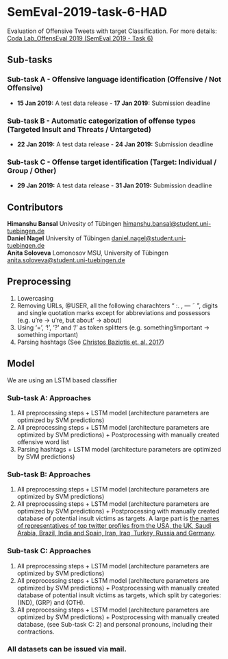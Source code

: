 # SemEval-2019-task-6-HAD
Evaluation of Offensive Tweets with target Classification. For more details: [Coda Lab_OffensEval 2019 (SemEval 2019 - Task 6)](https://competitions.codalab.org/competitions/20011)

## Sub-tasks

### Sub-task A - Offensive language identification (Offensive / Not Offensive) <br/>
 - **15 Jan 2019:** A test data release - **17 Jan 2019:** Submission deadline <br/>
### Sub-task B - Automatic categorization of offense types (Targeted Insult and Threats / Untargeted) <br/> 
- **22 Jan 2019:** A test data release - **24 Jan 2019:** Submission deadline <br/>
### Sub-task C - Offense target identification (Target: Individual / Group / Other)<br/>
 - **29 Jan 2019:** A test data release - **31 Jan 2019:** Submission deadline  <br/>

## Contributors 
**Himanshu Bansal** Univesity of Tübingen himanshu.bansal@student.uni-tuebingen.de <br/>
**Daniel Nagel** University of Tübingen daniel.nagel@student.uni-tuebingen.de <br/>
**Anita Soloveva**  Lomonosov MSU, University of Tübingen anita.soloveva@student.uni-tuebingen.de <br/>

## Preprocessing
1. Lowercasing <br/>
2. Removing URLs, @USER, all the following charachters  “ :. , — ˜ ”, digits and single quotation marks except for abbreviations and possessors (e.g. u’re → u’re, but about’ → about) <br/>
3. Using ‘=’, ‘!’, ‘?’ and ‘/’ as token splitters  (e.g. something!important → something important) <br/>
4. Parsing hashtags (See [Christos Baziotis et. al. 2017](https://github.com/cbaziotis/ekphrasis))<br/>

## Model
We are using an LSTM based classifier
### Sub-task A: Approaches
1. All preprocessing steps + LSTM model (architecture parameters are optimized by SVM predictions)  <br/>
2. All preprocessing steps + LSTM model (architecture parameters are optimized by SVM predictions)  + Postprocessing with manually created offensive word list <br/>
3. Parsing hashtags + LSTM model (architecture parameters are optimized by SVM predictions)
### Sub-task B: Approaches
1.  All preprocessing steps + LSTM model (architecture parameters are optimized by SVM predictions) <br/>
2. All preprocessing steps + LSTM model (architecture parameters are optimized by SVM predictions)  + Postprocessing with manually created  database of potential insult victims as targets. A large part is [the names of representatives of top twitter profiles from the USA, the UK, Saudi Arabia, Brazil, India and Spain, Iran, Iraq, Turkey, Russia and Germany](https://www.socialbakers.com/statistics/twitter/profiles/).

### Sub-task C: Approaches
1. All preprocessing steps + LSTM model (architecture parameters are optimized by SVM predictions)  <br/>
2. All preprocessing steps + LSTM model (architecture parameters are optimized by SVM predictions)  + Postprocessing with manually created  database of potential insult victims as targets, which split by categories: (IND), (GRP) and (OTH). <br/>
3. All preprocessing steps + LSTM model (architecture parameters are optimized by SVM predictions)  + Postprocessing with manually created  database, (see Sub-task C: 2) and personal pronouns, including their contractions. 
###  All datasets can be issued via mail.


